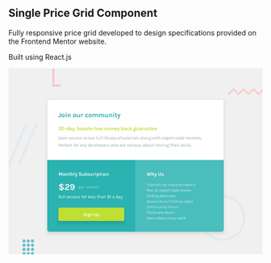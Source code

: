 ## Single Price Grid Component

Fully responsive price grid developed to design specifications provided on the Frontend Mentor website.

Built using React.js

![](src/images/desktop-preview.jpg)
